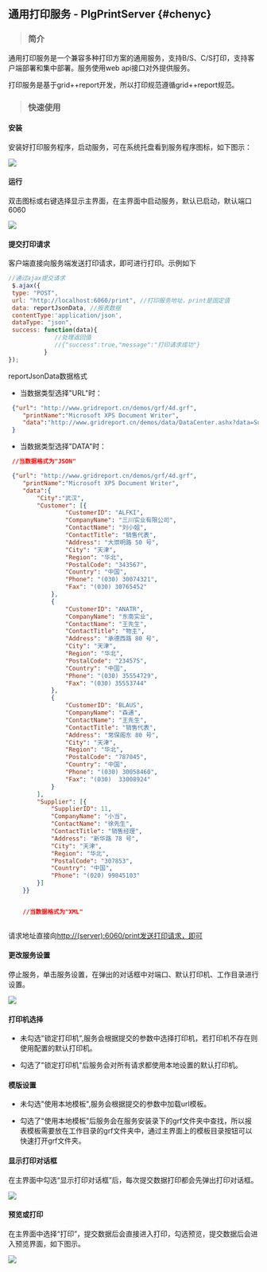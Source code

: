 ## 通用打印服务 - PlgPrintServer {#chenyc}

> ### 简介

通用打印服务是一个兼容多种打印方案的通用服务，支持B/S、C/S打印，支持客户端部署和集中部署。服务使用web api接口对外提供服务。

打印服务是基于grid++report开发，所以打印规范遵循grid++report规范。

> ### 快速使用

#### 安装

安装好打印服务程序，启动服务，可在系统托盘看到服务程序图标，如下图示：

![](/assets/import11.png)

#### 运行

双击图标或右键选择显示主界面，在主界面中启动服务，默认已启动，默认端口6060

![](/assets/import29.png)

#### 提交打印请求

客户端直接向服务端发送打印请求，即可进行打印。示例如下

```js
//通过ajax提交请求
 $.ajax({
 type: "POST",
 url: "http://localhost:6060/print", //打印服务地址，print是固定值
 data: reportJsonData, //报表数据 
 contentType:'application/json',
 dataType: "json",
 success: function(data){
             //处理返回值
             //{"success":true,"message":"打印请求成功"}
          }
});
```

reportJsonData数据格式

* 当数据类型选择"URL"时：

```json
 {"url": "http://www.gridreport.cn/demos/grf/4d.grf",
    "printName":"Microsoft XPS Document Writer",
    "data":"http://www.gridreport.cn/demos/data/DataCenter.ashx?data=SubReport_4d&city=%E5%A4%A9%E6%B4%A5"
 }
```

* 当数据类型选择"DATA"时：

```json
 //当数据格式为"JSON"

 {"url": "http://www.gridreport.cn/demos/grf/4d.grf",
    "printName":"Microsoft XPS Document Writer",
    "data":{
        "City":"武汉",
        "Customer": [{
                "CustomerID": "ALFKI",
                "CompanyName": "三川实业有限公司",
                "ContactName": "刘小姐",
                "ContactTitle": "销售代表",
                "Address": "大崇明路 50 号",
                "City": "天津",
                "Region": "华北",
                "PostalCode": "343567",
                "Country": "中国",
                "Phone": "(030) 30074321",
                "Fax": "(030) 30765452"
            },
            {
                "CustomerID": "ANATR",
                "CompanyName": "东南实业",
                "ContactName": "王先生",
                "ContactTitle": "物主",
                "Address": "承德西路 80 号",
                "City": "天津",
                "Region": "华北",
                "PostalCode": "234575",
                "Country": "中国",
                "Phone": "(030) 35554729",
                "Fax": "(030) 35553744"
            },
            {
                "CustomerID": "BLAUS",
                "CompanyName": "森通",
                "ContactName": "王先生",
                "ContactTitle": "销售代表",
                "Address": "常保阁东 80 号",
                "City": "天津",
                "Region": "华北",
                "PostalCode": "787045",
                "Country": "中国",
                "Phone": "(030) 30058460",
                "Fax": "(030)  33008924"
            }
        ],
        "Supplier": [{
            "SupplierID": 11,
            "CompanyName": "小当",
            "ContactName": "徐先生",
            "ContactTitle": "销售经理",
            "Address": "新华路 78 号",
            "City": "天津",
            "Region": "华北",
            "PostalCode": "307853",
            "Country": "中国",
            "Phone": "(020) 99845103"
        }]
    }}


    //当数据格式为"XML"
    
```

请求地址直接向[http://\(server\):6060/print发送打印请求，即可](http://%28server%29:6060/print发送打印请求，即可)

#### 更改服务设置

停止服务，单击服务设置，在弹出的对话框中对端口、默认打印机、工作目录进行设置。

![](/assets/import16.png)

#### 打印机选择

* 未勾选"锁定打印机",服务会根据提交的参数中选择打印机，若打印机不存在则使用配置的默认打印机。

* 勾选了"锁定打印机"后服务会对所有请求都使用本地设置的默认打印机。

#### 模版设置

* 未勾选"使用本地模板",服务会根据提交的参数中加载url模板。

* 勾选了"使用本地模板"后服务会在服务安装录下的grf文件夹中查找，所以报表模板需要放在工作目录的grf文件夹中，通过主界面上的模板目录按钮可以快速打开grf文件夹。

#### 显示打印对话框

在主界面中勾选“显示打印对话框”后，每次提交数据打印都会先弹出打印对话框。

![](/assets/import17.png)

#### 预览或打印

在主界面中选择“打印”，提交数据后会直接进入打印，勾选预览，提交数据后会进入预览界面，如下图示。

![](/assets/import18.png)

